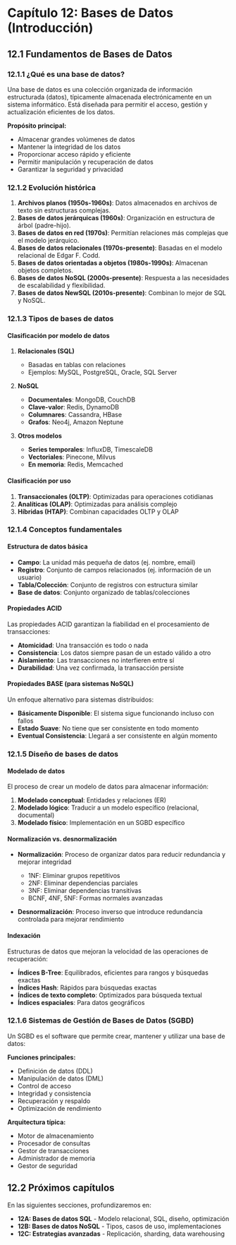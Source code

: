 # Capítulo 12: Bases de Datos (Introducción)

## 12.1 Fundamentos de Bases de Datos

### 12.1.1 ¿Qué es una base de datos?

Una base de datos es una colección organizada de información estructurada (datos), típicamente almacenada electrónicamente en un sistema informático. Está diseñada para permitir el acceso, gestión y actualización eficientes de los datos.

**Propósito principal:**
- Almacenar grandes volúmenes de datos
- Mantener la integridad de los datos
- Proporcionar acceso rápido y eficiente
- Permitir manipulación y recuperación de datos
- Garantizar la seguridad y privacidad

### 12.1.2 Evolución histórica

1. **Archivos planos (1950s-1960s)**: Datos almacenados en archivos de texto sin estructuras complejas.
2. **Bases de datos jerárquicas (1960s)**: Organización en estructura de árbol (padre-hijo).
3. **Bases de datos en red (1970s)**: Permitían relaciones más complejas que el modelo jerárquico.
4. **Bases de datos relacionales (1970s-presente)**: Basadas en el modelo relacional de Edgar F. Codd.
5. **Bases de datos orientadas a objetos (1980s-1990s)**: Almacenan objetos completos.
6. **Bases de datos NoSQL (2000s-presente)**: Respuesta a las necesidades de escalabilidad y flexibilidad.
7. **Bases de datos NewSQL (2010s-presente)**: Combinan lo mejor de SQL y NoSQL.

### 12.1.3 Tipos de bases de datos

#### Clasificación por modelo de datos

1. **Relacionales (SQL)**
   - Basadas en tablas con relaciones
   - Ejemplos: MySQL, PostgreSQL, Oracle, SQL Server

2. **NoSQL**
   - **Documentales**: MongoDB, CouchDB
   - **Clave-valor**: Redis, DynamoDB
   - **Columnares**: Cassandra, HBase
   - **Grafos**: Neo4j, Amazon Neptune

3. **Otros modelos**
   - **Series temporales**: InfluxDB, TimescaleDB
   - **Vectoriales**: Pinecone, Milvus
   - **En memoria**: Redis, Memcached

#### Clasificación por uso

1. **Transaccionales (OLTP)**: Optimizadas para operaciones cotidianas
2. **Analíticas (OLAP)**: Optimizadas para análisis complejo
3. **Híbridas (HTAP)**: Combinan capacidades OLTP y OLAP

### 12.1.4 Conceptos fundamentales

#### Estructura de datos básica

- **Campo**: La unidad más pequeña de datos (ej. nombre, email)
- **Registro**: Conjunto de campos relacionados (ej. información de un usuario)
- **Tabla/Colección**: Conjunto de registros con estructura similar
- **Base de datos**: Conjunto organizado de tablas/colecciones

#### Propiedades ACID

Las propiedades ACID garantizan la fiabilidad en el procesamiento de transacciones:

- **Atomicidad**: Una transacción es todo o nada
- **Consistencia**: Los datos siempre pasan de un estado válido a otro
- **Aislamiento**: Las transacciones no interfieren entre sí
- **Durabilidad**: Una vez confirmada, la transacción persiste

#### Propiedades BASE (para sistemas NoSQL)

Un enfoque alternativo para sistemas distribuidos:

- **Básicamente Disponible**: El sistema sigue funcionando incluso con fallos
- **Estado Suave**: No tiene que ser consistente en todo momento
- **Eventual Consistencia**: Llegará a ser consistente en algún momento

### 12.1.5 Diseño de bases de datos

#### Modelado de datos

El proceso de crear un modelo de datos para almacenar información:

1. **Modelado conceptual**: Entidades y relaciones (ER)
2. **Modelado lógico**: Traducir a un modelo específico (relacional, documental)
3. **Modelado físico**: Implementación en un SGBD específico

#### Normalización vs. desnormalización

- **Normalización**: Proceso de organizar datos para reducir redundancia y mejorar integridad
  - 1NF: Eliminar grupos repetitivos
  - 2NF: Eliminar dependencias parciales
  - 3NF: Eliminar dependencias transitivas
  - BCNF, 4NF, 5NF: Formas normales avanzadas

- **Desnormalización**: Proceso inverso que introduce redundancia controlada para mejorar rendimiento

#### Indexación

Estructuras de datos que mejoran la velocidad de las operaciones de recuperación:

- **Índices B-Tree**: Equilibrados, eficientes para rangos y búsquedas exactas
- **Índices Hash**: Rápidos para búsquedas exactas
- **Índices de texto completo**: Optimizados para búsqueda textual
- **Índices espaciales**: Para datos geográficos

### 12.1.6 Sistemas de Gestión de Bases de Datos (SGBD)

Un SGBD es el software que permite crear, mantener y utilizar una base de datos:

**Funciones principales:**
- Definición de datos (DDL)
- Manipulación de datos (DML)
- Control de acceso
- Integridad y consistencia
- Recuperación y respaldo
- Optimización de rendimiento

**Arquitectura típica:**
- Motor de almacenamiento
- Procesador de consultas
- Gestor de transacciones
- Administrador de memoria
- Gestor de seguridad

## 12.2 Próximos capítulos

En las siguientes secciones, profundizaremos en:

- **12A: Bases de datos SQL** - Modelo relacional, SQL, diseño, optimización
- **12B: Bases de datos NoSQL** - Tipos, casos de uso, implementaciones
- **12C: Estrategias avanzadas** - Replicación, sharding, data warehousing
